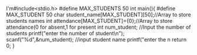 I'm#include<stdio.h>
#define MAX_STUDENTS 50
int main(){
#define MAX_STUDENT 50
char student_name[MAX_STUDENT][50];//Array to store students names
int attendance[MAX_STUDENT]={0};//Array to store attendance(0 for absent,1 for present 
int num_student;
//Input the number of students
printf("enter the number of student\n");
scanf("%d",&num_student);
//input student name
printf("enter the n
return 0;
}

